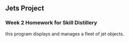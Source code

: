 ## Jets Project 

### Week 2 Homework for Skill Distillery 

this program displays and manages a fleet of jet objects.